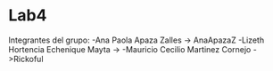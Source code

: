 # Lab4
 Integrantes del grupo:
 -Ana Paola Apaza Zalles -> AnaApazaZ
 -Lizeth Hortencia Echenique Mayta ->
 -Mauricio Cecilio Martinez Cornejo ->Rickoful
 
